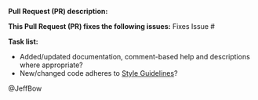 <!--
Thanks for submitting a Pull Request (PR), your contribution is greatly appreciated!

Please prefix the PR title with the module name, i.e. 'Common: My short description'
If this is a breaking change, then also prefix the PR title with 'BREAKING CHANGE:', i.e. 'BREAKING CHANGE: Common: My short description'

To aid reviewers in reviewing and merging your PR, please take the time to run through the below checklist.
Change to [x] for each task in the task list that applies to this PR.
-->

**Pull Request (PR) description:**

**This Pull Request (PR) fixes the following issues:**
Fixes Issue #

**Task list:**
- Added/updated documentation, comment-based help and descriptions where appropriate?
- New/changed code adheres to [Style Guidelines](https://github.com/PowerShell/DscResources/blob/master/StyleGuidelines.md)?

@JeffBow
